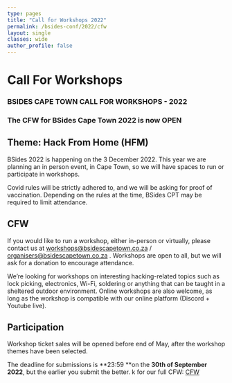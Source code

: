 ```yaml
---
type: pages
title: "Call for Workshops 2022"
permalink: /bsides-conf/2022/cfw
layout: single
classes: wide
author_profile: false
---
```

# Call For Workshops

### BSIDES CAPE TOWN CALL FOR WORKSHOPS - 2022


### The CFW for BSides Cape Town 2022 is now OPEN


## Theme: Hack From Home (HFM)

BSides 2022 is happening on the 3 December 2022. This year we are planning an in person event, in Cape Town, so we will have spaces to run or participate in workshops. 

Covid rules will be strictly adhered to, and we will be asking for proof of vaccination. Depending on the rules at the time, BSides CPT may be required to limit attendance.


## CFW

If you would like to run a workshop, either in-person or virtually, please contact us at workshops@bsidescapetown.co.za / organisers@bsidescapetown.co.za . Workshops are open to all, but we will ask for a donation to encourage attendance.

We’re looking for workshops on interesting hacking-related topics such as lock picking, electronics, Wi-Fi, soldering or anything that can be taught in a sheltered outdoor environment.  Online workshops are also welcome, as long as the workshop is compatible with our online platform (Discord + Youtube live).


## Participation

Workshop ticket sales will be opened before end of May, after the workshop themes have been selected.

The deadline for submissions is **23:59 **on the **30th of September 2022**, but the earlier you submit the better. k for our full CFW: [CFW](/assets/pdf/CFW_2022.pdf)